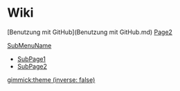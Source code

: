 # Wiki

[Benutzung mit GitHub](Benutzung mit GitHub.md)
[Page2](page2.md)

[SubMenuName]()

  * [SubPage1](subpage/page1.md)
  * [SubPage2](subpage/page2.md)

<!-- set a default theme -->
[gimmick:theme (inverse: false)](bootstrap)

<!-- show a theme chooser in the menu bar -->
<!-- [gimmick:ThemeChooser](Change theme) -->
